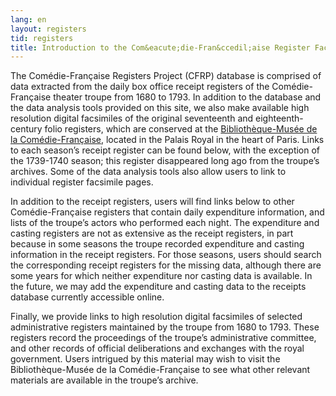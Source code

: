 ```yaml
---
lang: en
layout: registers
tid: registers
title: Introduction to the Com&eacute;die-Fran&ccedil;aise Register Facsimiles
---
```

The Com&eacute;die-Fran&ccedil;aise Registers Project (CFRP) database is comprised of data extracted from the daily box office receipt registers of the Com&eacute;die-Fran&ccedil;aise theater troupe from 1680 to 1793. In addition to the database and the data analysis tools provided on this site, we also make available high resolution digital facsimiles of the original seventeenth and eighteenth-century folio registers, which are conserved at the [Biblioth&egrave;que-Mus&eacute;e de la Com&eacute;die-Fran&ccedil;aise](http://www.comedie-francaise.fr/la-comedie-francaise-aujourdhui.php?id=507), located in the Palais Royal in the heart of Paris. Links to each season&rsquo;s receipt register can be found below, with the exception of the 1739-1740 season; this register disappeared long ago from the troupe&rsquo;s archives. Some of the data analysis tools also allow users to link to individual register facsimile pages.

In addition to the receipt registers, users will find links below to other Com&eacute;die-Fran&ccedil;aise registers that contain daily expenditure information, and lists of the troupe&rsquo;s actors who performed each night. The expenditure and casting registers are not as extensive as the receipt registers, in part because in some seasons the troupe recorded expenditure and casting information in the receipt registers. For those seasons, users should search the corresponding receipt registers for the missing data, although there are some years for which neither expenditure nor casting data is available. In the future, we may add the expenditure and casting data to the receipts database currently accessible online.

Finally, we provide links to high resolution digital facsimiles of selected administrative registers maintained by the troupe from 1680 to 1793. These registers record the proceedings of the troupe&rsquo;s administrative committee, and other records of official deliberations and exchanges with the royal government. Users intrigued by this material may wish to visit the Biblioth&egrave;que-Mus&eacute;e de la Com&eacute;die-Fran&ccedil;aise to see what other relevant materials are available in the troupe&rsquo;s archive.